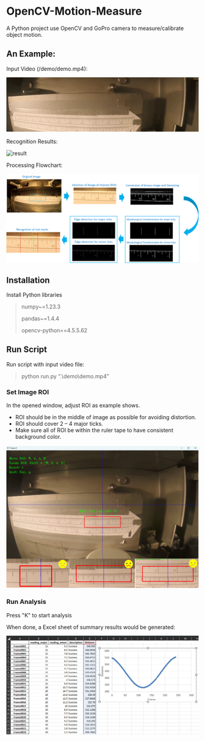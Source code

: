 # OpenCV-Motion-Measure
A Python project use OpenCV and GoPro camera to measure/calibrate object motion.  

## An Example:

Input Video (/demo/demo.mp4):

<img src="/img/demo.gif" alt="demo.mp4" autoplay="true">

Recognition Results:  

<img src="/img/result.gif" alt="result" autoplay="true">

Processing Flowchart:

<img src="/img/flowchart.png" alt="flowchart" autoplay="true">

## Installation 
Install Python libraries
> numpy~=1.23.3 
> 
> pandas~=1.4.4 
> 
> opencv-python==4.5.5.62 

## Run Script

Run script with input video file:
> python run.py “.\demo\demo.mp4”

### Set Image ROI

In the opened window, adjust ROI as example shows. 
- ROI should be in the middle of image as possible for avoiding distortion. 
- ROI should cover 2 – 4 major ticks.
- Make sure all of ROI be within the ruler tape to have consistent background color.  

<img src="https://github.com/EricMa24/OpenCV-Motion-Measure/blob/master/img/roi_selector.png" alt="roi_selector" width="700">

### Run Analysis

Press "K" to start analysis

When done, a Excel sheet of summary results would be generated:

<img src="https://github.com/EricMa24/OpenCV-Motion-Measure/blob/master/img/motion_results.png" alt="motion_results" width="700">

